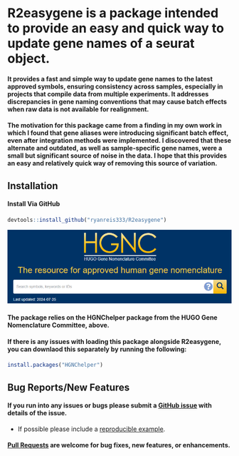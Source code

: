 # R2easygene is a package intended to provide an easy and quick way to update gene names of a seurat object.

#### It provides a fast and simple way to update gene names to the latest approved symbols, ensuring consistency across samples, especially in projects that compile data from multiple experiments. It addresses discrepancies in gene naming conventions that may cause batch effects when raw data is not available for realignment.

#### The motivation for this package came from a finding in my own work in which I found that gene aliases were introducing significant batch effect, even after integration methods were implemented. I discovered that these alternate and outdated, as well as sample-specific gene names, were a small but significant source of noise in the data. I hope that this provides an easy and relatively quick way of removing this source of variation.

## Installation
#### Install Via GitHub

```r
devtools::install_github("ryanreis333/R2easygene")
```

![Logo](images/HGNC_image.png)

#### The package relies on the HGNChelper package from the HUGO Gene Nomenclature Committee, above.

#### If there is any issues with loading this package alongside R2easygene, you can downlaod this separately by running the following:
```r
install.packages("HGNChelper")
```

## Bug Reports/New Features

#### If you run into any issues or bugs please submit a [GitHub issue](https://github.com/ryanreis333/R2easygene/issues) with details of the issue.

- If possible please include a [reproducible example](https://reprex.tidyverse.org/). 

#### [Pull Requests](https://github.com/ryanreis333/R2easygene/pulls) are welcome for bug fixes, new features, or enhancements.
